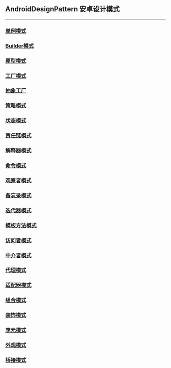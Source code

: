 ## AndroidDesignPattern 安卓设计模式

----
### [单例模式](http://www.jianshu.com/p/72a0f0ded91d)
### [Builder模式](http://www.jianshu.com/p/304ef2eb192f)
### [原型模式](http://www.jianshu.com/p/94233e11b7ec)
### [工厂模式](http://www.jianshu.com/p/a2108fcffeda)
### [抽象工厂](http://www.jianshu.com/p/daf87ebe0d22)
### [策略模式](http://www.jianshu.com/p/0384a959a80a)
### [状态模式](http://www.jianshu.com/p/9c7a85e1a9fe)
### [责任链模式](http://www.jianshu.com/p/0bae87ffa22a)
### [解释器模式](http://www.jianshu.com/p/5e4d006b03f6)
### [命令模式](http://www.jianshu.com/p/374439008388)
### [观察者模式](http://www.jianshu.com/p/e4f1cec90ef2)
### [备忘录模式](http://www.jianshu.com/p/7ba35ca9187c)
### [迭代器模式](http://www.jianshu.com/p/b79e4afd2b4a)
### [模板方法模式](http://www.jianshu.com/p/abe5921f06a8)
### [访问者模式](http://www.jianshu.com/p/0c4bada5db69)
### [中介者模式](http://www.jianshu.com/p/877789effe21)
### [代理模式](http://www.jianshu.com/p/fdf7314c2e52)
### [适配器模式](http://www.jianshu.com/p/245e9ea5b2e2)
### [组合模式]()
### [装饰模式]()
### [享元模式]()
### [ 外观模式]()
### [桥接模式]()

